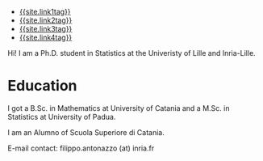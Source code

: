 <nav class="nav1">
  <ul class="list  list--nav">
    <li class="first-active" >
        <a href="{{site.link1url}}">{{site.link1tag}}</a>
      </li>
      <li class="pr" >
        <a href="{{site.link2url}}">{{site.link2tag}}</a>
      </li>
      <li class="pr" >
        <a href="{{site.link3url}}">{{site.link3tag}}</a>
      </li>
      <li  class="pr">
        <a  href="{{site.link4url}}">{{site.link4tag}}</a>
      </li>
  </ul>
 </nav> 

Hi! I am a Ph.D. student in Statistics at the Univeristy of Lille and Inria-Lille.

# Education

I got a B.Sc. in Mathematics at University of Catania and a M.Sc. in Statistics at University of Padua.

I am an Alumno of Scuola Superiore di Catania.

E-mail contact: filippo.antonazzo (at) inria.fr

